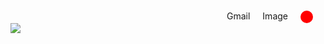 <!DOCTYPE html>
<html>

<head>
    <title>New tab</title>
</head>

<style>
body {margin: o;}
#nav {display: flex;
justify-content: flex-end;
margin-top: 15px;}
#nav a {margin-right: 20px;}
#nav a.topimage {width: 20px;
height: 20px;
background: red;
border-radius: 50px;}
</style>

<body>
     <div id="nav">
     <a class="toplink">Gmail</a>
     <a class="toplink">Image</a>
     <a class="topimage"></a>
     </div>

<div id="middle">

<div id="logo">
<img src="https://cdn.techjuice.pk/wp-content/uploads/2020/01/google.jpg">
</div>
</body>

</html>